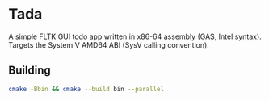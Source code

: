 # Tada

A simple FLTK GUI todo app written in x86-64 assembly (GAS, Intel syntax).  
Targets the System V AMD64 ABI (SysV calling convention).

## Building
```bash
cmake -Bbin && cmake --build bin --parallel
```
